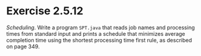 # Exercise 2.5.12

*Scheduling*. Write a program `SPT.java` that reads job names and processing times
from standard input and prints a schedule that minimizes average completion time using
the shortest processing time first rule, as described on page 349.